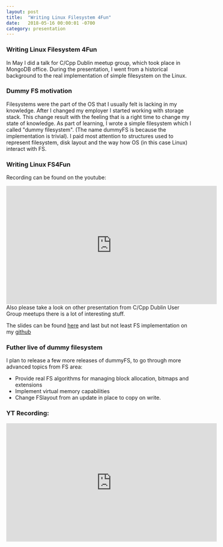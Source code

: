 ```yaml
---
layout: post
title:  "Writing Linux Filesystem 4Fun"
date:   2018-05-16 00:00:01 -0700
category: presentation
---
```



### Writing Linux Filesystem 4Fun
In May I did a talk for C/Cpp Dublin meetup group, which took place in MongoDB office.
During the presentation, I went from a historical background to the real implementation of simple filesystem on the Linux.

<!-- more -->
### Dummy FS motivation
Filesystems were the part of the OS that I usually felt is lacking in my knowledge. After I changed my employer I started working with storage stack. This change result with the feeling that is a right time to change my state of knowledge. 
As part of learning, I wrote a simple filesystem which I called "dummy filesystem". (The name dummyFS is because the implementation is trivial). I paid most attention to structures used to represent filesystem, disk layout and the way how OS (in this case Linux) interact with FS. 

### Writing Linux FS4Fun

Recording can be found on the youtube:
<iframe width="560" height="315" src="https://www.youtube.com/embed/sLR17lUjTpc" title="YouTube video player" frameborder="0" allow="accelerometer; autoplay; clipboard-write; encrypted-media; gyroscope; picture-in-picture" allowfullscreen></iframe>
Also please take a look on other presentation from C/Cpp Dublin User Group meetups there is a lot of interesting stuff.

The slides can be found [here](http://res.cloudinary.com/gotocco/image/upload/v1529615737/WritingFS4Fun_tnwis2.pdf) and last but not least FS implementation on my [github](https://github.com/gotoco/dummyfs)

### Futher live of dummy filesystem

I plan to release a few more releases of dummyFS, to go through more advanced topics from FS area:
- Provide real FS algorithms for managing block allocation, bitmaps and extensions
- Implement virtual memory capabilities
- Change FSlayout from an update in place to copy on write.

### YT Recording:
<iframe width="560" height="315" src="https://www.youtube.com/embed/sLR17lUjTpc" title="YouTube video player" frameborder="0" allow="accelerometer; autoplay; clipboard-write; encrypted-media; gyroscope; picture-in-picture" allowfullscreen></iframe>

